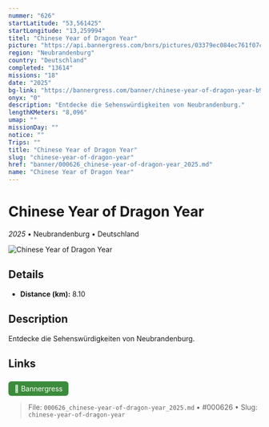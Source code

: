 ```yaml
---
nummer: "626"
startLatitude: "53,561425"
startLongitude: "13,259994"
titel: "Chinese Year of Dragon Year"
picture: "https://api.bannergress.com/bnrs/pictures/03379ec084ec761f07cb48300e9e88ad"
region: "Neubrandenburg"
country: "Deutschland"
completed: "13614"
missions: "18"
date: "2025"
bg-link: "https://bannergress.com/banner/chinese-year-of-dragon-year-b9d6"
onyx: "0"
description: "Entdecke die Sehenswürdigkeiten von Neubrandenburg."
lengthKMeters: "8,096"
umap: ""
missionDay: ""
notice: ""
Trips: ""
title: "Chinese Year of Dragon Year"
slug: "chinese-year-of-dragon-year"
href: "banner/000626_chinese-year-of-dragon-year_2025.md"
name: "Chinese Year of Dragon Year"
---
```

# Chinese Year of Dragon Year

*2025* • Neubrandenburg • Deutschland

![Chinese Year of Dragon Year](https://api.bannergress.com/bnrs/pictures/03379ec084ec761f07cb48300e9e88ad)



## Details
- **Distance (km):** 8.10






## Description
Entdecke die Sehenswürdigkeiten von Neubrandenburg.



## Links
<a href="https://bannergress.com/banner/chinese-year-of-dragon-year-b9d6" style="display:inline-block;margin:6px 8px 0 0;padding:6px 12px;background:#3c8b3c;color:#fff;text-decoration:none;border-radius:6px;">🔗 Bannergress</a>




> File: `000626_chinese-year-of-dragon-year_2025.md` • #000626 • Slug: `chinese-year-of-dragon-year`
